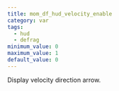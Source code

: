 ```yaml
---
title: mom_df_hud_velocity_enable
category: var
tags:
  - hud
  - defrag
minimum_value: 0
maximum_value: 1
default_value: 0
---
```


Display velocity direction arrow.
